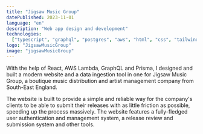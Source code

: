 ```yaml
---
title: "Jigsaw Music Group"
datePublished: 2023-11-01
language: "en"
description: "Web app design and development"
technologies:
  ["typescript", "graphql", "postgres", "aws", "html", "css", "tailwind"]
logo: "JigsawMusicGroup"
image: "jigsawMusicGroup"
---
```


With the help of React, AWS Lambda, GraphQL and Prisma, I designed and built a modern website and a data ingestion tool in one for Jigsaw Music Group, a boutique music distribution and artist management company from South-East England.

The website is built to provide a simple and reliable way for the company's clients to be able to submit their releases with as little friction as possible, speeding up the process massively. The website features a fully-fledged user authentication and management system, a release review and submission system and other tools.

